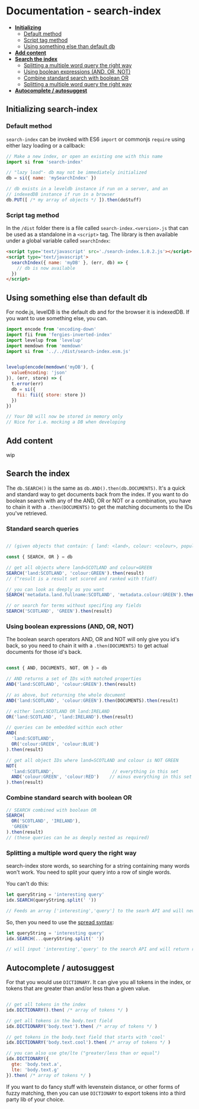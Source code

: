# Documentation - search-index

* <a href="#initializing"><b>Initializing</b></a>
  * <a href="#init-default">Default method</a>
  * <a href="#init-default">Script tag method</a>
  * <a href="#init-db">Using something else than default db</a>
* <a href="#add"><b>Add content</b></a>
* <a href="#search"><b>Search the index</b></a>
  * <a href="#search-standard">Splitting a multiple word query the right way</a>
  * <a href="#query-boolean">Using boolean expressions (AND, OR, NOT)</a>
  * <a href="#combine-standard-or">Combine standard search with boolean OR</a>
  * <a href="#search-querysplit">Splitting a multiple word query the right way</a>
* <a href="#autocomplete"><b>Autocomplete / autosuggest</b></a>

<a name="initializing"></a>

## Initializing search-index

<a name="init-default"></a>
### Default method

`search-index` can be invoked with ES6 `import` or commonjs `require`
using either lazy loading or a callback:

```javascript
// Make a new index, or open an existing one with this name
import si from 'search-index'

// "lazy load"- db may not be immediately initialized
db = si({ name: 'mySearchIndex' })

// db exists in a leveldb instance if run on a server, and an
// indexedDB instance if run in a browser
db.PUT([ /* my array of objects */ ]).then(doStuff)

```

<a name="init-scripttag"></a>

### Script tag method

In the `/dist` folder there is a file called
`search-index.<version>.js` that can be used as a standalone in a
`<script>` tag. The library is then available under a global variable
called `searchIndex`:

```html
<script type='text/javascript' src='./search-index.1.0.2.js'></script>
<script type='text/javascript'>
  searchIndex({ name: 'myDB' }, (err, db) => {
    // db is now available
  })
</script>

```

<a name="init-switchdb"></a>

## Using something else than default db

For node.js, levelDB is the default db and for the browser it is indexedDB. If you want to use something else, you can. 

```javascript
import encode from 'encoding-down'
import fii from 'fergies-inverted-index'
import levelup from 'levelup'
import memdown from 'memdown'
import si from '../../dist/search-index.esm.js'


levelup(encode(memdown('myDB'), {
  valueEncoding: 'json'
}), (err, store) => {
  t.error(err)
  db = si({
    fii: fii({ store: store })
  })
})

// Your DB will now be stored in memory only
// Nice for i.e. mocking a DB when developing
```


<a name="adding"></a>

## Add content

wip


<a name="search"></a>

## Search the index

The `db.SEARCH()` is the same as `db.AND().then(db.DOCUMENTS)`. It's a quick and standard way to get documents back from the index. If you want to do boolean search with any of the AND, OR or NOT or a combination, you have to chain it with a `.then(DOCUMENTS)` to get the matching documents to the IDs you've retrieved. 

<a name="search-standard"></a>

### Standard search queries
```javascript

// (given objects that contain: { land: <land>, colour: <colour>, population: <number> ... })

const { SEARCH, OR } = db

// get all objects where land=SCOTLAND and colour=GREEN
SEARCH('land:SCOTLAND', 'colour:GREEN').then(result)
// (^result is a result set scored and ranked with tfidf)

// you can look as deeply as you want
SEARCH('metadata.land.fullname:SCOTLAND', 'metadata.colour:GREEN').then(result)

// or search for terms without specifing any fields
SEARCH('SCOTLAND', 'GREEN').then(result)
```

<a name="query-boolean"></a>
         
### Using boolean expressions (AND, OR, NOT)

The boolean search operators AND, OR and NOT will only give you id's back, so you need to chain it with a `.then(DOCUMENTS)` to get actual documents for those id's back.

```javascript

const { AND, DOCUMENTS, NOT, OR } = db

// AND returns a set of IDs with matched properties
AND('land:SCOTLAND', 'colour:GREEN').then(result)

// as above, but returning the whole document
AND('land:SCOTLAND', 'colour:GREEN').then(DOCUMENTS).then(result)

// either land:SCOTLAND OR land:IRELAND
OR('land:SCOTLAND', 'land:IRELAND').then(result)

// queries can be embedded within each other
AND(
  'land:SCOTLAND',
  OR('colour:GREEN', 'colour:BLUE')
).then(result)

// get all object IDs where land=SCOTLAND and colour is NOT GREEN
NOT(
  'land:SCOTLAND',                      // everything in this set
  AND('colour:GREEN', 'colour:RED')    // minus everything in this set
).then(result)

```

<a name="combine-standard-or"></a>

### Combine standard search with boolean OR

```javascript
// SEARCH combined with boolean OR 
SEARCH(
  OR('SCOTLAND', 'IRELAND'),
  'GREEN'
).then(result)
// (these queries can be as deeply nested as required)
```

<a name="search-querysplit"></a>

### Splitting a multiple word query the right way

search-index store words, so searching for a string containing many words won't work. You need to split your query into a row of single words. 

You can't do this:
```javascript
let queryString = 'interesting query'
idx.SEARCH(queryString.split(' '))

// Feeds an array ['interesting','query'] to the searh API and will never return any results
```

So, then you need to use the [spread syntax](https://developer.mozilla.org/en-US/docs/Web/JavaScript/Reference/Operators/Spread_syntax):

```javascript
let queryString = 'interesting query'
idx.SEARCH(...queryString.split(' '))

// will input 'interesting','query' to the search API and will return results with the words 'interesting' and 'query' in them.
```


<a name="autocomplete"></a>

## Autocomplete / autosuggest

For that you would use `DICTIONARY`. It can give you all tokens in the index, or tokens that are greater than and/or less than a given value.

```javascript

// get all tokens in the index
idx.DICTIONARY().then( /* array of tokens */ )

// get all tokens in the body.text field
idx.DICTIONARY('body.text').then( /* array of tokens */ )

// get tokens in the body.text field that starts with 'cool'
idx.DICTIONARY('body.text.cool').then( /* array of tokens */ )

// you can also use gte/lte ("greater/less than or equal")
idx.DICTIONARY({
  gte: 'body.text.a',
  lte: 'body.text.g'
}).then( /* array of tokens */ )

```

If you want to do fancy stuff with levenstein distance, or other forms of fuzzy matching, then you can use `DICTIONARY` to export tokens into a third party lib of your choice.
